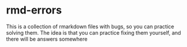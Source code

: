 # rmd-errors
This is a collection of rmarkdown files with bugs, so you can practice solving them. The idea is that you can practice fixing them yourself, and there will be answers somewhere
